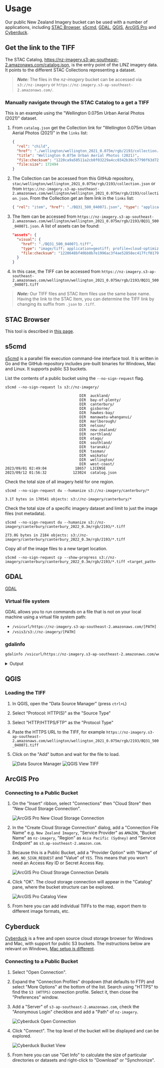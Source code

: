 # Usage

Our public New Zealand Imagery bucket can be used with a number of applications, including [STAC Browser](#stac-browser), [s5cmd](#s5cmd), [GDAL](#gdal), [QGIS](#qgis), [ArcGIS Pro](#arcgis-pro) and [Cyberduck](#cyberduck).

## Get the link to the TIFF

The STAC Catalog, https://nz-imagery.s3-ap-southeast-2.amazonaws.com/catalog.json, is the entry point of the LINZ imagery data. It points to the different STAC Collections representing a dataset.

> **_Note:_** The files in the _nz-imagery_ bucket can be accessed via `s3://nz-imagery` or `https://nz-imagery.s3-ap-southeast-2.amazonaws.com/`.

### Manually navigate through the STAC Catalog to a get a TIFF

This is an example using the "Wellington 0.075m Urban Aerial Photos (2021)" dataset.

1. From `catalog.json` get the Collection link for "Wellington 0.075m Urban Aerial Photos (2021)" in the `links` list:

   ```json
   {
     "rel": "child",
     "href": "./wellington/wellington_2021_0.075m/rgb/2193/collection.json",
     "title": "Wellington 0.075m Urban Aerial Photos (2021)",
     "file:checksum": "1220ca9a50511a2cb0f03229a4cc0342b30c57790f63d72221396942a18719efcd42",
     "file:size": 172494
   }
   ```

2. The Collection can be accessed from this GitHub repository, `stac/wellington/wellington_2021_0.075m/rgb/2193/collection.json` or from `https://nz-imagery.s3-ap-southeast-2.amazonaws.com/wellington/wellington_2021_0.075m/rgb/2193/collection.json`. From the Collection get an Item link in the `links` list:

   ```json
   { "rel": "item", "href": "./BQ31_500_040071.json", "type": "application/json" }
   ```

3. The Item can be accessed from `https://nz-imagery.s3-ap-southeast-2.amazonaws.com/wellington/wellington_2021_0.075m/rgb/2193/BQ31_500_040071.json`. A list of assets can be found:

   ```json
   "assets": {
     "visual": {
       "href": "./BQ31_500_040071.tiff",
       "type": "image/tiff; application=geotiff; profile=cloud-optimized",
       "file:checksum": "1220648bf40bb0b7e1996ac3f4ae52858ec417fcf0179e5f13e31ae6d071431c79f9"
     }
   }
   ```

4. In this case, the TIFF can be accessed from `https://nz-imagery.s3-ap-southeast-2.amazonaws.com/wellington/wellington_2021_0.075m/rgb/2193/BQ31_500_040071.tiff`

> **_Note:_** Our TIFF files and STAC Item files use the same base name. Having the link to the STAC Item, you can determine the TIFF link by changing its suffix from `.json` to `.tiff`.

## STAC Browser

This tool is described in [this page](tools.md).

## s5cmd

[s5cmd](https://github.com/peak/s5cmd) is a parallel file execution command-line interface tool. It is written in Go and the GitHub repository includes pre-built binaries for Windows, Mac and Linux. It supports public S3 buckets.

List the contents of a public bucket using the `--no-sign-request` flag.

```shell
s5cmd --no-sign-request ls s3://nz-imagery/
```

```shell
                                  DIR  auckland/
                                  DIR  bay-of-plenty/
                                  DIR  canterbury/
                                  DIR  gisborne/
                                  DIR  hawkes-bay/
                                  DIR  manawatu-whanganui/
                                  DIR  marlborough/
                                  DIR  nelson/
                                  DIR  new-zealand/
                                  DIR  northland/
                                  DIR  otago/
                                  DIR  southland/
                                  DIR  taranaki/
                                  DIR  tasman/
                                  DIR  waikato/
                                  DIR  wellington/
                                  DIR  west-coast/
2023/09/01 02:49:04             18657  LICENSE
2023/09/12 01:56:32            123024  catalog.json
```

Check the total size of all imagery held for one region.

```shell
s5cmd --no-sign-request du --humanize s3://nz-imagery/canterbury/*
```

```
3.1T bytes in 170541 objects: s3://nz-imagery/canterbury/*
```

Check the total size of a specific imagery dataset and limit to just the image files (not metadata).

```shell
s5cmd --no-sign-request du --humanize s3://nz-imagery/canterbury/canterbury_2022_0.3m/rgb/2193/*.tiff
```

```
273.0G bytes in 2184 objects: s3://nz-imagery/canterbury/canterbury_2022_0.3m/rgb/2193/*.tiff
```

Copy all of the image files to a new target location.

```shell
s5cmd --no-sign-request cp --show-progress s3://nz-imagery/canterbury/canterbury_2022_0.3m/rgb/2193/*.tiff <target_path>
```

## GDAL

[GDAL](https://gdal.org/)

### Virtual file system

GDAL allows you to run commands on a file that is not on your local machine using a virtual file system path:

- `/vsicurl/https://nz-imagery.s3-ap-southeast-2.amazonaws.com/[PATH]`
- `/vsis3/s3://nz-imagery/[PATH]`

### gdalinfo

```bash
gdalinfo /vsicurl/https://nz-imagery.s3-ap-southeast-2.amazonaws.com/wellington/wellington_2021_0.075m/rgb/2193/BQ31_500_040071.tiff
```

<details>
  <summary>Output</summary>

```
Driver: GTiff/GeoTIFF
Files: BQ31_500_040071.tiff
Size is 3200, 4800
Coordinate System is:
PROJCRS["NZGD2000 / New Zealand Transverse Mercator 2000",
    BASEGEOGCRS["NZGD2000",
        DATUM["New Zealand Geodetic Datum 2000",
            ELLIPSOID["GRS 1980",6378137,298.257222101,
                LENGTHUNIT["metre",1]]],
        PRIMEM["Greenwich",0,
            ANGLEUNIT["degree",0.0174532925199433]],
        ID["EPSG",4167]],
    CONVERSION["New Zealand Transverse Mercator 2000",
        METHOD["Transverse Mercator",
            ID["EPSG",9807]],
        PARAMETER["Latitude of natural origin",0,
            ANGLEUNIT["degree",0.0174532925199433],
            ID["EPSG",8801]],
        PARAMETER["Longitude of natural origin",173,
            ANGLEUNIT["degree",0.0174532925199433],
            ID["EPSG",8802]],
        PARAMETER["Scale factor at natural origin",0.9996,
            SCALEUNIT["unity",1],
            ID["EPSG",8805]],
        PARAMETER["False easting",1600000,
            LENGTHUNIT["metre",1],
            ID["EPSG",8806]],
        PARAMETER["False northing",10000000,
            LENGTHUNIT["metre",1],
            ID["EPSG",8807]]],
    CS[Cartesian,2],
        AXIS["northing (N)",north,
            ORDER[1],
            LENGTHUNIT["metre",1]],
        AXIS["easting (E)",east,
            ORDER[2],
            LENGTHUNIT["metre",1]],
    USAGE[
        SCOPE["Engineering survey, topographic mapping."],
        AREA["New Zealand - North Island, South Island, Stewart Island - onshore."],
        BBOX[-47.33,166.37,-34.1,178.63]],
    ID["EPSG",2193]]
Data axis to CRS axis mapping: 2,1
Origin = (1748800.000000000000000,5427960.000000000000000)
Pixel Size = (0.075000000000000,-0.075000000000000)
Metadata:
  AREA_OR_POINT=Area
Image Structure Metadata:
  COMPRESSION=WEBP
  INTERLEAVE=PIXEL
  LAYOUT=COG
Corner Coordinates:
Upper Left  ( 1748800.000, 5427960.000) (174d46'37.05"E, 41d17' 9.95"S)
Lower Left  ( 1748800.000, 5427600.000) (174d46'37.37"E, 41d17'21.62"S)
Upper Right ( 1749040.000, 5427960.000) (174d46'47.36"E, 41d17' 9.79"S)
Lower Right ( 1749040.000, 5427600.000) (174d46'47.68"E, 41d17'21.46"S)
Center      ( 1748920.000, 5427780.000) (174d46'42.37"E, 41d17'15.70"S)
Band 1 Block=512x512 Type=Byte, ColorInterp=Red
  Overviews: 1600x2400, 800x1200, 400x600, 200x300
  Mask Flags: PER_DATASET ALPHA
  Overviews of mask band: 1600x2400, 800x1200, 400x600, 200x300
Band 2 Block=512x512 Type=Byte, ColorInterp=Green
  Overviews: 1600x2400, 800x1200, 400x600, 200x300
  Mask Flags: PER_DATASET ALPHA
  Overviews of mask band: 1600x2400, 800x1200, 400x600, 200x300
Band 3 Block=512x512 Type=Byte, ColorInterp=Blue
  Overviews: 1600x2400, 800x1200, 400x600, 200x300
  Mask Flags: PER_DATASET ALPHA
  Overviews of mask band: 1600x2400, 800x1200, 400x600, 200x300
Band 4 Block=512x512 Type=Byte, ColorInterp=Alpha
  Overviews: 1600x2400, 800x1200, 400x600, 200x300
```

</details>

## QGIS

### Loading the TIFF

1. In QGIS, open the "Data Source Manager" (press `ctrl+L`)
2. Select "Protocol: HTTP(S)" as the "Source Type"
3. Select "HTTP/HTTPS/FTP" as the "Protocol Type"
4. Paste the HTTPS URL to the TIFF, for example `https://nz-imagery.s3-ap-southeast-2.amazonaws.com/wellington/wellington_2021_0.075m/rgb/2193/BQ31_500_040071.tiff`
5. Click on the "Add" button and wait for the file to load.

   ![Data Source Manager](img/usage/qgis_data-source-manager.png)
   ![QGIS View TIFF](img/usage/qgis_visualisation.png)

## ArcGIS Pro

### Connecting to a Public Bucket

1. On the "Insert" ribbon, select "Connections" then "Cloud Store" then "New Cloud Storage Connection".

   ![ArcGIS Pro New Cloud Storage Connection](img/usage/arcgis_pro_new_cloud_connection.png)

2. In the "Create Cloud Storage Connection" dialog, add a "Connection File Name" e.g. `New Zealand Imagery`, "Service Provider" as `AMAZON`, "Bucket Name" as `nz-imagery`, "Region" as `Asia Pacific (Sydney)` and "Service Endpoint" as `s3.ap-southeast-2.amazon.com`.
3. Because this is a Public Bucket, add a "Provider Option" with "Name" of `AWS_NO_SIGN_REQUEST` and "Value" of `YES`. This means that you won't need an Access Key ID or Secret Access Key.

   ![ArcGIS Pro Cloud Storage Connection Details](img/usage/arcgis_pro_connection_details.png)

4. Click "OK". The cloud storage connection will appear in the "Catalog" pane, where the bucket structure can be explored.

   ![ArcGIS Pro Catalog View](img/usage/arcgis_pro_catalog_view.png)

5. From here you can add individual TIFFs to the map, export them to different image formats, etc.

## Cyberduck

[Cyberduck](https://cyberduck.io/) is a free and open source cloud storage browser for Windows and Mac, with support for public S3 buckets. The instructions below are relevant on Windows, [Mac setup is different](https://github.com/iterate-ch/cyberduck/issues/12891).

### Connecting to a Public Bucket

1. Select "Open Connection".
2. Expand the "Connection Profiles" dropdown (that defaults to FTP) and select "More Options" at the bottom of the list. Search using "HTTPS" to find the `S3 (HTTPS)` connection profile. Select it, then close the "Preferences" window.
3. Add a "Server" of `s3-ap-southeast-2.amazonaws.com`, check the "Anonymous Login" checkbox and add a "Path" of `nz-imagery`.

   ![Cyberduck Open Connection](img/usage/cyberduck_open_connection.png)

4. Click "Connect". The top level of the bucket will be displayed and can be explored.

   ![Cyberduck Bucket View](img/usage/cyberduck_bucket_view.png)

5. From here you can use "Get Info" to calculate the size of particular directories or datasets and right-click to "Download" or "Synchronize".
